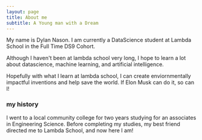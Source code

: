 ```yaml
---
layout: page
title: About me
subtitle: A Young man with a Dream
---
```


My name is Dylan Nason. I am currently a DataScience student at 
Lambda School in the Full Time DS9 Cohort.

Although I haven't been at lambda school very long, I hope to learn
a lot about datascience, machine learning, and artificial intelligence.

Hopefully with what I learn at lambda school, I can create enviornmentally
impactful inventions and help save the world. If Elon Musk can do it, so can I!

### my history
I went to a local community college for two years studying for an associates in
Engineering Science. Before completing my studies, my best friend directed me 
to Lambda School, and now here I am!
